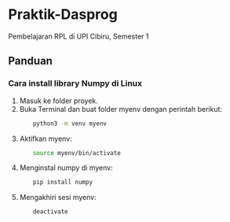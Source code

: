 # Praktik-Dasprog

Pembelajaran RPL di UPI Cibiru, Semester 1

## Panduan

### Cara install library Numpy di Linux

   1. Masuk ke folder proyek.
   2. Buka Terminal dan buat folder myenv dengan perintah berikut:
```bash
       python3 -m venv myenv
```
   3. Aktifkan myenv:
```bash
       source myenv/bin/activate
```
   4. Menginstal numpy di myenv:
```bash
       pip install numpy 
```
   5. Mengakhiri sesi myenv:
```bash
       deactivate
```